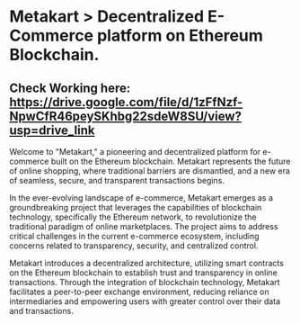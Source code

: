 # Metakart > Decentralized E-Commerce platform on Ethereum Blockchain.         

## Check Working here: https://drive.google.com/file/d/1zFfNzf-NpwCfR46peySKhbg22sdeW8SU/view?usp=drive_link

Welcome to "Metakart," a pioneering and decentralized platform for e-commerce built on the Ethereum blockchain. Metakart represents the future of online shopping, where traditional barriers are dismantled, and a new era of seamless, secure, and transparent transactions begins.

In the ever-evolving landscape of e-commerce, Metakart emerges as a groundbreaking project that leverages the capabilities of blockchain technology, specifically the Ethereum network, to revolutionize the traditional paradigm of online marketplaces. The project aims to address critical challenges in the current e-commerce ecosystem, including concerns related to transparency, security, and centralized control.

 Metakart introduces a decentralized architecture, utilizing smart contracts on the Ethereum blockchain to establish trust and transparency in online transactions. Through the integration of blockchain technology, Metakart facilitates a peer-to-peer exchange environment, reducing reliance on intermediaries and empowering users with greater control over their data and transactions.


